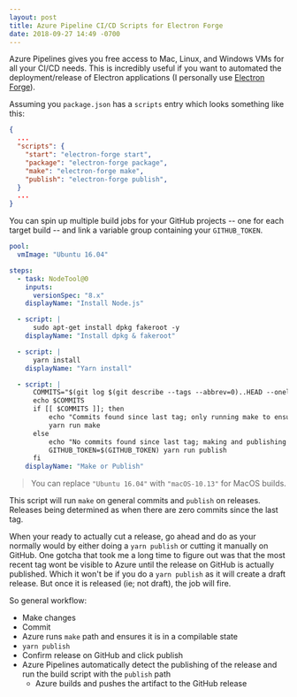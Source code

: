 ```yaml
---
layout: post
title: Azure Pipeline CI/CD Scripts for Electron Forge
date: 2018-09-27 14:49 -0700
---
```


Azure Pipelines gives you free access to Mac, Linux, and Windows VMs for all your CI/CD needs. This is incredibly useful if you want to automated the deployment/release of Electron applications (I personally use [Electron Forge](https://electronforge.io/)).

Assuming you `package.json` has a `scripts` entry which looks something like this:

```json
{
  ...
  "scripts": {
    "start": "electron-forge start",
    "package": "electron-forge package",
    "make": "electron-forge make",
    "publish": "electron-forge publish",
  }
  ...
}
```

You can spin up multiple build jobs for your GitHub projects -- one for each target build -- and link a variable group containing your `GITHUB_TOKEN`.

```yml
pool:
  vmImage: "Ubuntu 16.04"

steps:
  - task: NodeTool@0
    inputs:
      versionSpec: "8.x"
    displayName: "Install Node.js"

  - script: |
      sudo apt-get install dpkg fakeroot -y
    displayName: "Install dpkg & fakeroot"

  - script: |
      yarn install
    displayName: "Yarn install"

  - script: |
      COMMITS="$(git log $(git describe --tags --abbrev=0)..HEAD --oneline | grep -iv merge)"
      echo $COMMITS
      if [[ $COMMITS ]]; then
          echo "Commits found since last tag; only running make to ensure build consistency."
          yarn run make
      else
          echo "No commits found since last tag; making and publishing to GitHub."
          GITHUB_TOKEN=$(GITHUB_TOKEN) yarn run publish
      fi
    displayName: "Make or Publish"
```

> You can replace `"Ubuntu 16.04"` with `"macOS-10.13"` for MacOS builds.

This script will run `make` on general commits and `publish` on releases. Releases being determined as when there are zero commits since the last tag.

When your ready to actually cut a release, go ahead and do as your normally would by either doing a `yarn publish` or cutting it manually on GitHub. One gotcha that took me a long time to figure out was that the most recent tag wont be visible to Azure until the release on GitHub is actually published. Which it won't be if you do a `yarn publish` as it will create a draft release. But once it is released (ie; not draft), the job will fire.

So general workflow:

- Make changes
- Commit
- Azure runs `make` path and ensures it is in a compilable state
- `yarn publish`
- Confirm release on GitHub and click publish
- Azure Pipelines automatically detect the publishing of the release and run the build script with the `publish` path
  - Azure builds and pushes the artifact to the GitHub release
